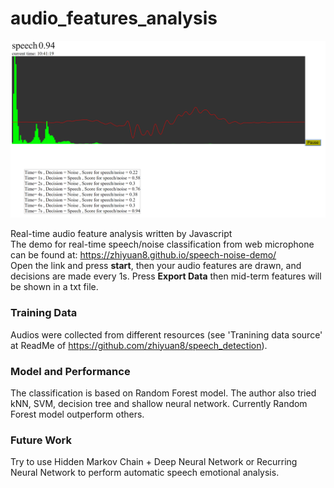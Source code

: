 # audio_features_analysis
<p align="center">
  <img src="https://github.com/zhiyuan8/audio_features_analysis/blob/master/screen_shot2.png" width="800" title="demo">
</p>  

Real-time audio feature analysis written by Javascript    
The demo for real-time speech/noise classification from web microphone can be found at: https://zhiyuan8.github.io/speech-noise-demo/  
Open the link and press **start**, then your audio features are drawn, and decisions are made every 1s. Press **Export Data** then mid-term features will be shown in a txt file.  

### Training Data
Audios were collected from different resources (see 'Tranining data source' at ReadMe of https://github.com/zhiyuan8/speech_detection).

### Model and Performance
The classification is based on Random Forest model. The author also tried kNN, SVM, decision tree and shallow neural network. Currently Random Forest model outperform others.

### Future Work
Try to use Hidden Markov Chain + Deep Neural Network or Recurring Neural Network to perform automatic speech emotional analysis.  

